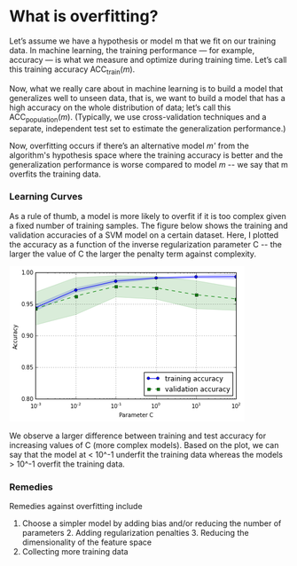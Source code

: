 # What is overfitting?

Let’s assume we have a hypothesis or model m that we fit on our training data. In machine learning, the training performance — for example, accuracy — is what we measure and optimize during training time. Let’s call this training accuracy ACC<sub>train</sub>(*m*).

Now, what we really care about in machine learning is to build a model that generalizes well to unseen data, that is, we want to build a model that has a high accuracy on the whole distribution of data; let’s call this ACC<sub>population</sub>(*m*). (Typically, we use cross-validation techniques and a separate, independent test set to estimate the  generalization performance.)

Now, overfitting occurs if there’s an alternative model *m'*  from the algorithm's hypothesis space where the training accuracy is better and the generalization performance is worse compared to model *m* -- we say that m overfits the training data.

### Learning Curves

As a rule of thumb, a model is more likely to overfit if it is too complex given a fixed number of training samples. The figure below shows the training and validation accuracies of a SVM model on a certain dataset. Here, I plotted the accuracy as a function of the inverse regularization parameter C -- the larger the value of C the larger the penalty term against complexity.

![](./overfitting/learning_curve_1.png)

We observe a larger difference between training and test accuracy for increasing values of C (more complex models). Based on the plot, we can say that the model at < 10^-1 underfit the training data whereas the models > 10^-1 overfit the training data.

### Remedies

Remedies against overfitting include

1. Choose a simpler model by adding bias and/or reducing the number of parameters
	2. Adding regularization penalties
	3. Reducing the dimensionality of the feature space
2. Collecting more training data